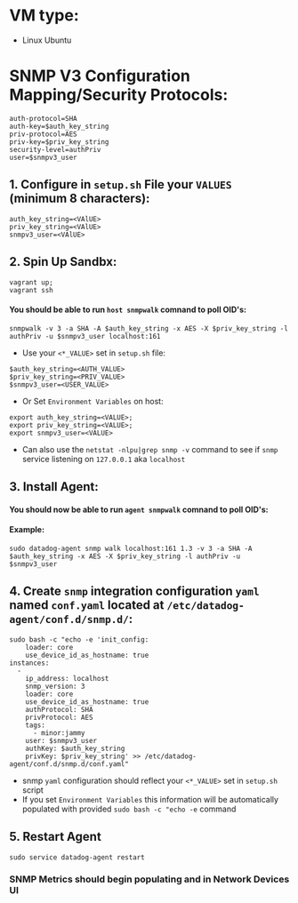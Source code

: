 # VM type: 
- Linux Ubuntu

# SNMP V3 Configuration Mapping/Security Protocols:
```
auth-protocol=SHA
auth-key=$auth_key_string
priv-protocol=AES
priv-key=$priv_key_string 
security-level=authPriv
user=$snmpv3_user
```

## 1. Configure in `setup.sh` File your `VALUES` (minimum 8 characters):
```
auth_key_string=<VAlUE>
priv_key_string=<VAlUE>
snmpv3_user=<VAlUE>
```

## 2. Spin Up Sandbx:
```
vagrant up;
vagrant ssh
```

#### You should be able to run `host snmpwalk` comnand to poll OID's:
```
snmpwalk -v 3 -a SHA -A $auth_key_string -x AES -X $priv_key_string -l authPriv -u $snmpv3_user localhost:161 
```
  - Use your `<*_VALUE>` set in `setup.sh` file:
  ```
  $auth_key_string=<AUTH_VALUE>
  $priv_key_string=<PRIV_VALUE>
  $snmpv3_user=<USER_VALUE>
  ```
  
  - Or Set `Environment Variables` on host:
  ```
  export auth_key_string=<VALUE>;
  export priv_key_string=<VALUE>;
  export snmpv3_user=<VALUE>
  ```
- Can also use the `netstat -nlpu|grep snmp -v` command to see if `snmp` service listening on `127.0.0.1` aka `localhost` 

## 3. Install Agent:

#### You should now be able to run `agent snmpwalk` comnand to poll OID's:

#### Example:

```
sudo datadog-agent snmp walk localhost:161 1.3 -v 3 -a SHA -A $auth_key_string -x AES -X $priv_key_string -l authPriv -u $snmpv3_user 
```

## 4. Create `snmp` integration configuration `yaml` named `conf.yaml` located at `/etc/datadog-agent/conf.d/snmp.d/`:
  
```
sudo bash -c "echo -e 'init_config:                         
    loader: core
    use_device_id_as_hostname: true
instances:
  -
    ip_address: localhost
    snmp_version: 3
    loader: core
    use_device_id_as_hostname: true
    authProtocol: SHA
    privProtocol: AES
    tags:
      - minor:jammy
    user: $snmpv3_user
    authKey: $auth_key_string
    privKey: $priv_key_string' >> /etc/datadog-agent/conf.d/snmp.d/conf.yaml"
```
- snmp `yaml` configuration should reflect your `<*_VALUE>` set in `setup.sh` script
- If you set `Environment Variables` this information will be automatically populated with provided `sudo bash -c "echo -e` command

## 5. Restart Agent
```
sudo service datadog-agent restart
```

### SNMP Metrics should begin populating and in Network Devices UI
